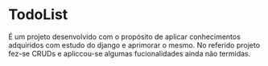 # TodoList
É um projeto desenvolvido com o propósito de aplicar conhecimentos adquiridos com estudo do django e aprimorar o mesmo.
No referido projeto fez-se CRUDs e apliccou-se algumas fucionalidades ainda não termidas.
